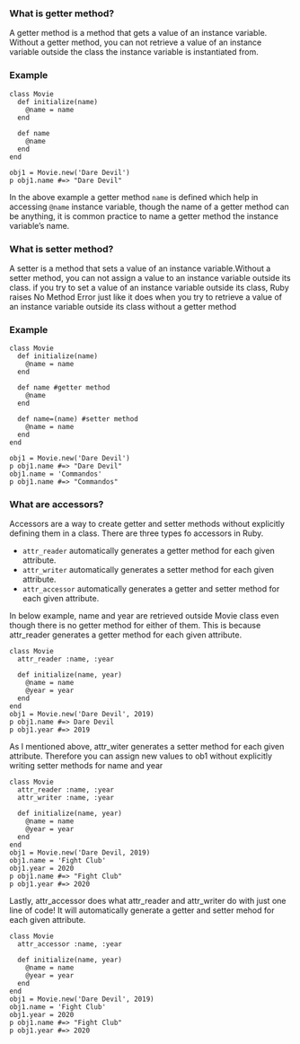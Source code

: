 ###  What is getter method?
A getter method is a method that gets a value of an instance variable.
Without a getter method, you can not retrieve a value of an instance 
variable outside the class the instance variable is instantiated from.
### Example 
```
class Movie
  def initialize(name)
    @name = name
  end

  def name
    @name
  end
end

obj1 = Movie.new('Dare Devil')
p obj1.name #=> "Dare Devil"
```
In the above example a getter method `name` is defined which help in accessing `@name` instance variable,
though the name of a getter method can be anything, it is common practice to name a getter method the instance variable’s name.

### What is setter method?
A setter is a method that sets a value of an instance variable.Without a setter method, you can not assign a value to an instance variable outside its class.
if you try to set a value of an instance variable outside its class, Ruby raises No Method Error just like it does when you 
try to retrieve a value of an instance variable outside its class without a getter method

### Example 
```
class Movie
  def initialize(name)
    @name = name
  end

  def name #getter method
    @name
  end

  def name=(name) #setter method
    @name = name
  end
end

obj1 = Movie.new('Dare Devil')
p obj1.name #=> "Dare Devil"
obj1.name = 'Commandos'
p obj1.name #=> "Commandos"
```

### What are accessors?
Accessors are a way to create getter and setter methods without explicitly defining them in a class.
There are three types fo accessors in Ruby.
- `attr_reader` automatically generates a getter method for each given attribute.
- `attr_writer` automatically generates a setter method for each given attribute.
- `attr_accessor` automatically generates a getter and setter method for each given attribute.

In below example, name and year are retrieved outside Movie class even though there is no getter method for either of them. This is because attr_reader generates a getter method for each given attribute.
```
class Movie
  attr_reader :name, :year

  def initialize(name, year)
    @name = name
    @year = year
  end
end
obj1 = Movie.new('Dare Devil', 2019)
p obj1.name #=> Dare Devil
p obj1.year #=> 2019
```
As I mentioned above, attr_witer generates a setter method for each given attribute. Therefore you can assign new values to ob1 without explicitly writing setter methods for name and year

```
class Movie
  attr_reader :name, :year 
  attr_writer :name, :year

  def initialize(name, year)
    @name = name
    @year = year
  end
end
obj1 = Movie.new('Dare Devil, 2019)
obj1.name = 'Fight Club'
obj1.year = 2020
p obj1.name #=> "Fight Club"
p obj1.year #=> 2020
```

Lastly, attr_accessor does what attr_reader and attr_writer do with just one line of code! It will automatically generate a getter and setter mehod for each given attribute.
```
class Movie
  attr_accessor :name, :year

  def initialize(name, year)
    @name = name
    @year = year
  end
end
obj1 = Movie.new('Dare Devil', 2019)
obj1.name = 'Fight Club'
obj1.year = 2020
p obj1.name #=> "Fight Club"
p obj1.year #=> 2020
```


